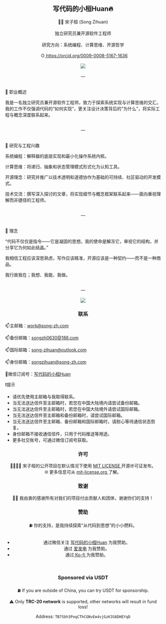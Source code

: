 ## <div align="center">写代码的小桓Huan🔥</div>  

<div align="center">
🧑‍💻 宋子桓 (Song Zihuan)
</div>

<br>

<div align="center">
独立研究员兼开源软件工程师
</div>

<br>

<div align="center">
研究方向：系统编程、计算思维、开源哲学
</div>

<br>

<div align="center">
<a
id="cy-effective-orcid-url"
class="underline"
    href="https://orcid.org/0009-0008-5167-1636"
    target="orcid.widget"
    rel="me noopener noreferrer"
    style="vertical-align: top">
    <img
    src="https://orcid.org/sites/default/files/images/orcid_16x16.png"
    style="width: 1em; margin-inline-start: 0.5em"
    alt="ORCID iD icon"/>
    https://orcid.org/0009-0008-5167-1636
</a>
</div>

<br>

<div align="center">
<img src="https://komarev.com/ghpvc/?username=songzihuan&base=0&abbreviated=true&label=PROFILE+VIEWS+%20&color=blueviolet" align="center" />
</div>  

<br>

<div align="center">
—
</div>

<br>

📌 职业概述

我是一名独立研究员兼开源软件工程师，致力于探索系统实现与计算思维的交汇。我的工作不仅强调代码的“如何实现”，更关注设计决策背后的“为什么”，将实际工程与概念深度联系起来。

<br>

<div align="center">
—
</div>

<br>

🎯 研究与工程兴趣

系统编程：解释器的底层实现和最小化操作系统内核。

计算思维：将递归、抽象和状态管理模式形式化为认知工具。

开源理念：研究并推广以技术透明和道德协作为基础的可持续、社区驱动的开发模式。

技术交流：撰写深入探讨的文章，将实现细节与概念框架联系起来——面向重视理解而非捷径的工程师。

<br>

<div align="center">
—
</div>

<br>

💬 理念

“代码不仅仅是指令——它是凝固的思想。我的使命是解冻它，审视它的结构，并分享它为何如此结晶。”

我相信工程应该深思熟虑，写作应该精准，开源应该是一种契约——而不是一种商品。

我行故我在；我想、我能、我做。

<br>

<div align="center">
—
</div>

<br>

<div align="center">
<img src="https://github-readme-stats.vercel.app/api/top-langs/?username=SongZihuan&hide_border=true&layout=compact" align="center" />
</div>  


### <div align="center">联系</div> 

📫主邮箱：[work@song-zh.com](mailto://work@song-zh.com)

📫备份邮箱：[songzh0630@188.com](mailto://songzh0630@188.com)

📫国际邮箱：[song-zihuan@outlook.com](mailto://song-zihuan@outlook.com)

📫身份邮箱：[songzihuan@song-zh.com](mailto://songzihuan@song-zh.com)

📱微信订阅号：<a id="dingyuehao" href="https://mp.weixin.qq.com/s/e2RNDW7T9WFdIohrQlTYow" target="_blank">写代码的小桓Huan</a>

❗提示

- 请优先使用主邮箱与我取得联系。
- 当无法送达信件至主邮箱时，若您在中国大陆境内请尝试备份邮箱。
- 当无法送达信件至主邮箱时，若您在中国大陆境外请尝试国际邮箱。
- 当无法送达信件至主邮箱和备份邮箱时，请尝试国际邮箱。
- 当无法送达信件至主邮箱、备份邮箱和国际邮箱时，请耐心等待通信状态恢复。
- 身份邮箱不接收通信信件，只用于代码推送等用途。
- 更多社交账号，可通过微信订阅号获取。
  

### <div align="center">许可</div>  

<div align="center">
🫱🏻‍🫲🏻 宋子桓的公开项目在默认情况下使用 <a href="./LICENSE" target="_blank"> MIT LICENSE </a> 开源许可证发布。
</div> 

<div align="center">
🌐 更多信息可从 <a href="https://mit-license.org" target="_blank"> mit-license.org </a> 了解。
</div> 

### <div align="center">致谢</div>  

<div align="center">
🫶🏻 我由衷的感谢所有对我们的项目付出贡献人和团体，谢谢你们的支持！
</div>  

### <div align="center">赞助</div> 

<div align="center">
⛽ 你的支持，是我持续探索“从代码到思想”的小小燃料。
</div>

<br>

<div align="center">
    <ul>
        <li>
            通过微信关注 <a id="dingyuehao" href="https://mp.weixin.qq.com/s/e2RNDW7T9WFdIohrQlTYow" target="_blank">写代码的小桓Huan</a> 为我赞助。
        </li>
        <li>
            通过 <a href="https://afdian.com/a/songzihuan0630" target="_blank">爱发电</a> 为我赞助。
        </li>
         <li>
            通过<a id="dingyuehao" href="https://ko-fi.com/songzihuan" target="_blank"> Ko-fi </a> 为我赞助。
        </li>
    </ul>
</div>

<br>

### <div align="center"> Sponsored via USDT </div> 

<div align="center">
⛽ If you are outside of China, you can try USDT for sponsorship.

<br>

⚠️ Only <b>TRC-20 network</b> is supported, other networks will result in fund loss!
</div>

<div align="center">
Address: <code>TB7Sbh3PoqCThCGNvEm4vjGzK3S6DHEYqD</code> 
</div>

